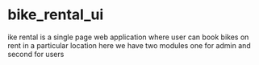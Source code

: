 # bike_rental_ui
ike rental is a single page web application where user can book bikes on rent in a particular location here we have two modules one for admin and second for users

